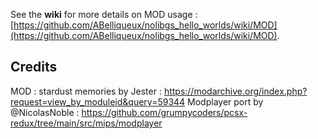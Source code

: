 See the **wiki** for more details on MOD usage : [https://github.com/ABelliqueux/nolibgs_hello_worlds/wiki/MOD](https://github.com/ABelliqueux/nolibgs_hello_worlds/wiki/MOD).  

## Credits

MOD : stardust memories by Jester : https://modarchive.org/index.php?request=view_by_moduleid&query=59344
Modplayer port by @NicolasNoble : https://github.com/grumpycoders/pcsx-redux/tree/main/src/mips/modplayer